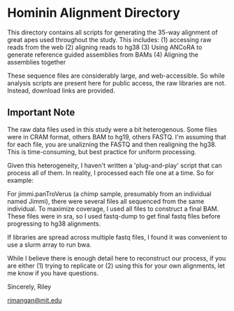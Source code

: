 # Hominin Alignment Directory

This directory contains all scripts for generating the 35-way alignment of great apes used throughout the study. 
This includes:
(1) accessing raw reads from the web
(2) aligning reads to hg38
(3) Using ANCoRA to generate reference guided assemblies from BAMs
(4) Aligning the assemblies together

These sequence files are considerably large, and web-accessible. So while analysis scripts are present here for public access, the raw libraries are not. Instead, download links are provided.

## Important Note

The raw data files used in this study were a bit heterogenous. Some files were in CRAM format, others BAM to hg19, others FASTQ. I'm assuming that for each file, you are unalizning the FASTQ and then realigning the hg38. This is time-consuming, but best practice for uniform processing. 

Given this heterogeneity, I haven't written a 'plug-and-play' script that can process all of them. In reality, I processed each file one at a time. So for example:

For jimmi.panTroVerus (a chimp sample, presumably from an individual named Jimmi), there were several files all sequenced from the same individual. To maximize coverage, I used all files to construct a final BAM. These files were in sra, so I used fastq-dump to get final fastq files before progressing to hg38 alignments.

If libraries are spread across multiple fastq files, I found it was convenient to use a slurm array to run bwa.

While I believe there is enough detail here to reconstruct our process, if you are either (1) trying to replicate or (2) using this for your own alignments, let me know if you have questions.

Sincerely,
Riley

rimangan@mit.edu
